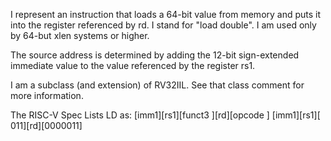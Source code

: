 I represent an instruction that loads a 64-bit value from memory and puts it into the register referenced by rd. I stand for "load double". I am used only by 64-but xlen systems or higher.
  
The source address is determined by adding the 12-bit sign-extended immediate value to the value referenced by the register rs1.

I am a subclass (and extension) of RV32IIL. See that class comment for more information.

The RISC-V Spec Lists LD as:
[imm1][rs1][funct3 ][rd][opcode ]
[imm1][rs1][    011][rd][0000011]